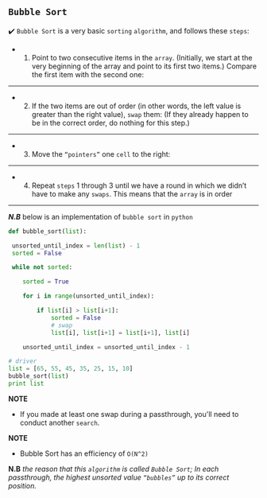 
## ```Bubble Sort```

:heavy_check_mark: ```Bubble Sort``` is a very basic ```sorting``` ```algorithm```, and follows these ```steps```:

- 1. Point to two consecutive items in the ```array```. (Initially, we start at the very
beginning of the array and point to its first two items.) Compare the first
item with the second one:
---
- 2. If the two items are out of order (in other words, the left value is greater
than the right value), ```swap``` them:
(If they already happen to be in the correct order, do nothing for this
step.)
---
- 3. Move the ```“pointers”``` one ```cell``` to the right:
---
- 4. Repeat ```steps``` 1 through 3 until we have a round in which we didn’t have to make any ```swaps```. This means that the ```array``` is in order
---

_**N.B**_
below is an implementation of ```bubble sort``` in ```python```
```py
def bubble_sort(list):

 unsorted_until_index = len(list) - 1
 sorted = False

 while not sorted:

    sorted = True

    for i in range(unsorted_until_index):

        if list[i] > list[i+1]:
            sorted = False
            # swap
            list[i], list[i+1] = list[i+1], list[i]

    unsorted_until_index = unsorted_until_index - 1

# driver    
list = [65, 55, 45, 35, 25, 15, 10]
bubble_sort(list)
print list
```

**NOTE**
- If you made at least one swap during a passthrough, you'll need to conduct another ```search```.

**NOTE**
- Bubble Sort has an
efficiency of ```O(N^2)```


**N.B**
_the reason that this ```algorithm``` is called ```Bubble Sort```; In each
passthrough, the highest unsorted value ```“bubbles”``` up to its correct position._